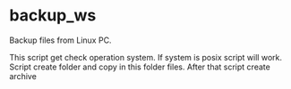 # backup_ws
Backup files from Linux PC. 


This script get check operation system. If system is posix script will work.
Script create folder and copy in this folder files. After that script create archive

